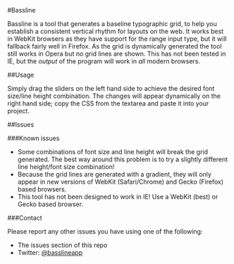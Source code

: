#Bassline

Bassline is a tool that generates a baseline typographic grid, to help you establish a consistent vertical rhythm for layouts on the web. It works best in WebKit browsers as they have support for the range input type, but it will fallback fairly well in Firefox. As the grid is dynamically generated the tool still works in Opera but no grid lines are shown. This has not been tested in IE, but the *output* of the program will work in *all* modern browsers.

##Usage

Simply drag the sliders on the left hand side to achieve the desired font size/line height combination. The changes will appear dynamically on the right hand side; copy the CSS from the textarea and paste it into your project.

##Issues

###Known issues

* Some combinations of font size and line height will break the grid generated. The best way around this problem is to try a slightly different line height/font size combination!
* Because the grid lines are generated with a gradient, they will only appear in *new* versions of WebKit (Safari/Chrome) and Gecko (Firefox) based browsers.
* This tool has not been designed to work in IE! Use a WebKit (best) or Gecko based browser.

###Contact

Please report any other issues you have using one of the following:

* The issues section of this repo
* Twitter: [@basslineapp](http://twitter.com/basslineapp "Bassline on Twitter")